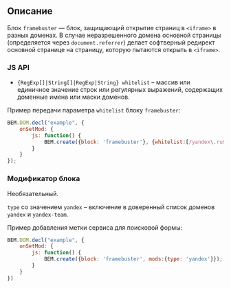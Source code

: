 ## Описание

Блок `framebuster` —  блок, защищающий открытие страниц в `<iframe>` в разных доменах. В случае неразрешенного домена основной страницы (определяется через `document.referrer`) делает софтверный редирект основной странице на страницу, которую пытаются открыть в `<iframe>`.

### JS API
* `{RegExp[]|String[]|RegExp|String} whitelist` – массив или единичное значение строк или регулярных выражений, содержащих доменные имена или маски доменов.

Пример передачи параметра `whitelist` блоку `framebuster`:

```javascript
BEM.DOM.decl("example", {
    onSetMod: {
        js: function() {
            BEM.create({block: 'framebuster'}, {whitelist:[/yandex\.ru$/]});
        }
    }
});
```

### Модификатор блока
Необязательный.

`type` со значением `yandex` – включение в доверенный список доменов `yandex` и `yandex-team`.

Пример добавления метки сервиса для поисковой формы:

```javascript
BEM.DOM.decl("example", {
    onSetMod: {
        js: function() {
            BEM.create({block: 'framebuster', mods:{type: 'yandex'}});
        }
    }
})
```
